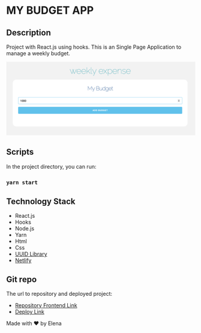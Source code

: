 # MY BUDGET APP

## Description
Project with React.js using hooks. This is an Single Page Application to manage a weekly budget.

![Exercise-1](./src/img/demo.png)

## Scripts
In the project directory, you can run:

### `yarn start`


## Technology Stack
- React.js
- Hooks
- Node.js
- Yarn
- Html
- Css
- [UUID Library](https://www.npmjs.com/package/uuid)
- [Netlify](https://www.netlify.com/)

## Git repo
The url to repository and deployed project:

- [Repository Frontend Link](https://github.com/elenapiaggio/my-budget-app)
- [Deploy Link](https://my-presupost-app.netlify.app/)

Made with :heart: by Elena